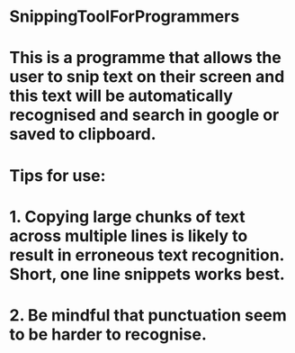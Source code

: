 # SnippingToolForProgrammers

# This is a programme that allows the user to snip text on their screen and this text will be automatically recognised and search in google or saved to clipboard. 

# Tips for use:
# 1. Copying large chunks of text across multiple lines is likely to result in erroneous text recognition. Short, one line snippets works best. 
# 2. Be mindful that punctuation seem to be harder to recognise. 
